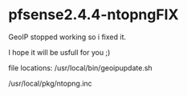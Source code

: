 # pfsense2.4.4-ntopngFIX

GeoIP stopped working so i fixed it.

I hope it will be usfull for you ;)


file locations:
/usr/local/bin/geoipupdate.sh

/usr/local/pkg/ntopng.inc

